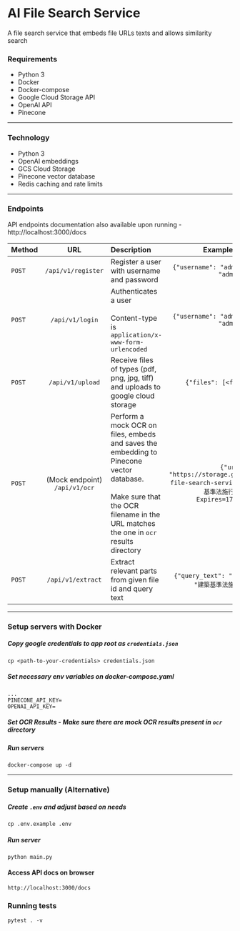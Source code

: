 # AI File Search Service
A file search service that embeds file URLs texts and allows similarity search

### Requirements
- Python 3
- Docker
- Docker-compose
- Google Cloud Storage API
- OpenAI API
- Pinecone
---
### Technology
- Python 3
- OpenAI embeddings
- GCS Cloud Storage
- Pinecone vector database
- Redis caching and rate limits
---
### Endpoints
API endpoints documentation also available upon running - http://localhost:3000/docs

| Method |                      URL                      | Description                                                                                                                                                                             |                                                Example payload                                                 |
|--------|:---------------------------------------------:|:----------------------------------------------------------------------------------------------------------------------------------------------------------------------------------------|:--------------------------------------------------------------------------------------------------------------:| 
| `POST` |              `/api/v1/register`               | Register a user with username and password                                                                                                                                              |                                  `{"username": "admin", "password": "admin"}`                                  | 
| `POST` |                `/api/v1/login`                | Authenticates a user <br/><br/> Content-type is `application/x-www-form-urlencoded`                                                                                                     |                                  `{"username": "admin", "password": "admin"}`                                  | 
| `POST` |               `/api/v1/upload`                | Receive files of types (pdf, png, jpg, tiff) and uploads to google cloud storage                                                                                                        |                                          `{"files": [<file object>]}`                                          | 
| `POST` | (Mock endpoint) <br>            `/api/v1/ocr` | Perform a mock OCR on files, embeds and saves the embedding to Pinecone vector database. <br><br> Make sure that the OCR filename in the URL matches the one in `ocr` results directory | `{"url": "https://storage.googleapis.com/ai-file-search-service_new-bucket/建築基準法施行令.json?Expires=1728795108"}` | 
| `POST` |               `/api/v1/extract`               | Extract relevant parts from given file id and query text                                                                                                                                |                               `{"query_text": "建物", "file_id": "建築基準法施行令.json"}`                               | 
---
### Setup servers with Docker
##### Copy google credentials to app root as `credentials.json`
```
cp <path-to-your-credentials> credentials.json
```

##### Set necessary env variables on docker-compose.yaml
```
...
PINECONE_API_KEY=
OPENAI_API_KEY=
```
##### Set OCR Results - Make sure there are mock OCR results present in `ocr` directory
##### Run servers
```
docker-compose up -d
```
---
### Setup manually (Alternative)
##### Create `.env` and adjust based on needs
```
cp .env.example .env
```
##### Run server
```
python main.py
```
#### Access API docs on browser
```
http://localhost:3000/docs
```

### Running tests
```
pytest . -v
```